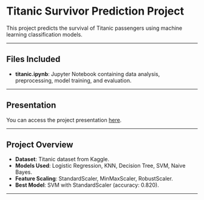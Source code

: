 # Titanic Survivor Prediction Project

This project predicts the survival of Titanic passengers using machine learning classification models.

---

## Files Included

- **titanic.ipynb**: Jupyter Notebook containing data analysis, preprocessing, model training, and evaluation.

---

## Presentation

You can access the project presentation [here](https://docs.google.com/presentation/d/1agy34EnWOaLNOPJhSOyREYC6YkwQNcPPD-qNd9cIWrU/edit?usp=sharing). 


---

## Project Overview

- **Dataset**: Titanic dataset from Kaggle.  
- **Models Used**: Logistic Regression, KNN, Decision Tree, SVM, Naive Bayes.  
- **Feature Scaling**: StandardScaler, MinMaxScaler, RobustScaler.  
- **Best Model**: SVM with StandardScaler (accuracy: 0.820).

---
